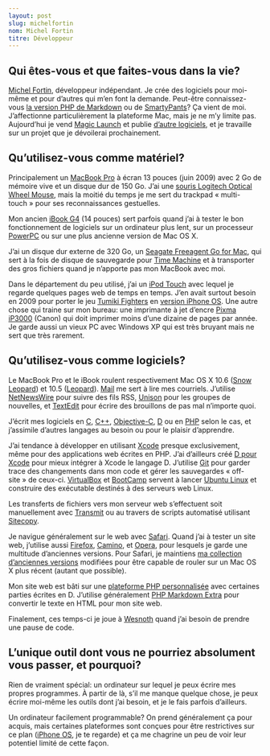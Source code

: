 ```yaml
---
layout: post
slug: michelfortin
nom: Michel Fortin
titre: Développeur
---
```


## Qui êtes-vous et que faites-vous dans la vie?

[Michel Fortin], développeur indépendant. Je crée des logiciels pour moi-même et pour d’autres qui m’en font la demande. Peut-être connaissez-vous [la version PHP de Markdown][phpmd] ou de [SmartyPants][]? Ça vient de moi. J’affectionne particulièrement la plateforme Mac, mais je ne m’y limite pas. Aujourd’hui je vend [Magic Launch] et publie [d’autre logiciels][dl], et je travaille sur un projet que je dévoilerai prochainement.

[Michel Fortin]: http://michelf.com/
[phpmd]:         http://michelf.com/projets/php-markdown/
[SmartyPants]:   http://michelf.com/projets/php-smartypants/
[Magic Launch]:  http://michelf.com/logiciels/magic-launch/
[dl]:  http://michelf.com/logiciels/

## Qu’utilisez-vous comme matériel?

Principalement un [MacBook Pro][] à écran 13 pouces (juin 2009) avec 2 Go de mémoire vive et un disque dur de 150 Go. J’ai une [souris Logitech Optical Wheel Mouse][mouse], mais la moitié du temps je me sert du trackpad « multi-touch » pour ses reconnaissances gestuelles.

[mouse]: http://www.amazon.com/Logitech-Wheel-Mouse-Optical-Limited/dp/B00006FRUJ

Mon ancien [iBook G4] \(14 pouces\) sert parfois quand j’ai à tester le bon fonctionnement de logiciels sur un ordinateur plus lent, sur un processeur [PowerPC] ou sur une plus ancienne version de Mac OS X.

J’ai un disque dur externe de 320 Go, un [Seagate Freeagent Go for Mac], qui sert à la fois de disque de sauvegarde pour [Time Machine] et à transporter des gros fichiers quand je n’apporte pas mon MacBook avec moi.

[Time Machine]: http://www.apple.com/ca/fr/macosx/what-is-macosx/time-machine.html

Dans le département du peu utilisé, j’ai un [iPod Touch] avec lequel je regarde quelques pages web de temps en temps. J’en avait surtout besoin en 2009 pour porter le jeu [Tumiki Fighters] en [version iPhone OS]. Une autre chose qui traine sur mon bureau: une imprimante à jet d’encre [Pixma iP3000][] (Canon) qui doit imprimer moins d’une dizaine de pages par année. Je garde aussi un vieux PC avec Windows XP qui est très bruyant mais ne sert que très rarement.

[MacBook Pro]: http://www.apple.com/ca/fr/macbookpro/
[iBook G4]:    http://en.wikipedia.org/wiki/IBook#iBook_G4
[iPod Touch]:  http://www.apple.com/ca/fr/ipodtouch/
[Seagate Freeagent Go for Mac]: http://www.seagate.com/www/en-us/products/external/freeagent/freeagent_go_mac/
[PowerPC]:     http://fr.wikipedia.org/wiki/PowerPC

[Tumiki Fighters]: http://www.asahi-net.or.jp/~cs8k-cyu/windows/tf_e.html
[version iPhone OS]: http://michelf.com/projets/tumiki-fighters/

[Pixma iP3000]: http://www.usa.canon.com/consumer/controller?act=ModelInfoAct&fcategoryid=117&modelid=10238

## Qu’utilisez-vous comme logiciels?

Le MacBook Pro et le iBook roulent respectivement Mac OS X 10.6 ([Snow Leopard]) et 10.5 ([Leopard]). [Mail] me sert à lire mes courriels. J’utilise [NetNewsWire] pour suivre des fils RSS, [Unison] pour les groupes de nouvelles, et [TextEdit] pour écrire des brouillons de pas mal n’importe quoi.

[Snow Leopard]: http://www.apple.com/macosx/
[Leopard]: http://fr.wikipedia.org/wiki/Mac_OS_X_Leopard
[Mail]: http://fr.wikipedia.org/wiki/Mail_(Apple)
[NetNewsWire]: http://www.newsgator.com/INDIVIDUALS/NETNEWSWIRE/
[Unison]: http://panic.com/unison/
[TextEdit]: http://fr.wikipedia.org/wiki/TextEdit

J’écrit mes logiciels en [C], [C++], [Objective-C], [D] ou en [PHP] selon le cas, et j’assimile d’autres langages au besoin ou pour le plaisir d’apprendre.

[C]:   http://fr.wikipedia.org/wiki/C_(langage)
[C++]: http://fr.wikipedia.org/wiki/C++
[Objective-C]: http://fr.wikipedia.org/wiki/Objective-C
[D]:   http://www.digitalmars.com/d/
[PHP]: http://www.php.net/

J’ai tendance à développer en utilisant [Xcode] presque exclusivement, même pour des applications web écrites en PHP. J’ai d’ailleurs créé [D pour Xcode] pour mieux intégrer à Xcode le langage D. J’utilise [Git] pour garder trace des changements dans mon code et gérer les sauvegardes « off-site » de ceux-ci. [VirtualBox] et [BootCamp] servent à lancer [Ubuntu Linux] et construire des exécutable destinés à des serveurs web Linux.

Les transferts de fichiers vers mon serveur web s’effectuent soit manuellement avec [Transmit] ou au travers de scripts automatisé utilisant [Sitecopy].

[Transmit]: http://panic.com/transmit/
[Sitecopy]: http://www.manyfish.co.uk/sitecopy/

[Xcode]: http://developer.apple.com/technologies/tools/xcode.html
[D pour Xcode]: http://michelf.com/projets/d-pour-xcode/
[Git]:          http://git-scm.com/
[VirtualBox]:   http://www.virtualbox.org/
[BootCamp]:     http://www.apple.com/ca/fr/support/bootcamp/
[Ubuntu Linux]: http://www.ubuntu.com/

Je navigue généralement sur le web avec [Safari]. Quand j’ai à tester un site web, j’utilise aussi [Firefox], [Camino], et [Opera], pour lesquels je garde une multitude d’anciennes versions. Pour Safari, je maintiens [ma collection d’anciennes versions][msaf] modifiées pour être capable de rouler sur un Mac OS X plus récent (autant que possible).

[Safari]:  http://www.apple.com/ca/fr/safari/
[Firefox]: http://www.mozilla-europe.org/fr/firefox/
[Camino]:  http://caminobrowser.org/
[Opera]:   http://www.opera.com/
[msaf]:    http://michelf.com/projets/multi-safari/

Mon site web est bâti sur une [plateforme PHP personnalisée][Reflex] avec certaines parties écrites en D. J’utilise généralement [PHP Markdown Extra] pour convertir le texte en HTML pour mon site web.

[Reflex]: http://michelf.com/projets/reflex/
[PHP Markdown Extra]: http://michelf.com/projets/php-markdown/extra/

Finalement, ces temps-ci je joue à [Wesnoth] quand j’ai besoin de prendre une pause de code.

[Wesnoth]: http://wesnoth.org/

## L’unique outil dont vous ne pourriez absolument vous passer, et pourquoi?

Rien de vraiment spécial: un ordinateur sur lequel je peux écrire mes propres programmes. À partir de là, s’il me manque quelque chose, je peux écrire moi-même les outils dont j’ai besoin, et je le fais parfois d’ailleurs.

Un ordinateur facilement programmable? On prend généralement ça pour acquis, mais certaines plateformes sont conçues pour être restrictives sur ce plan ([iPhone OS], je te regarde) et ça me chagrine un peu de voir leur potentiel limité de cette façon.

[iPhone OS]: http://fr.wikipedia.org/wiki/IPhone_OS
